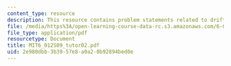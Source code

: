 ```yaml
---
content_type: resource
description: This resource contains problem statements related to drift conduction.
file: /media/https%3A/open-learning-course-data-rc.s3.amazonaws.com/6-012-microelectronic-devices-and-circuits-spring-2009/2e980dbb3b3957e8a0a20b92894bed0e_MIT6_012S09_tutor02.pdf
file_type: application/pdf
resourcetype: Document
title: MIT6_012S09_tutor02.pdf
uid: 2e980dbb-3b39-57e8-a0a2-0b92894bed0e
---
```

